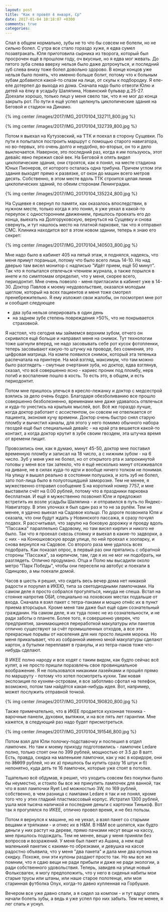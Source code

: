 ```yaml
---
layout: post
title: "Как я провёл 4 января, Ср"
date: 2017-01-04 10:18:07 +0300
comments: true
categories: 
---
```

Спал в общем нормально, зубы не то что бы совсем не болели, но не сильно болел. С утра все стало гораздо хуже, я едва сумел позавтракать. Юля приготовила сырника из творога, который был просрочен ещё в прошлом году, оч вкусные, но я едва мог жевать. До пятого зуба слева вверху нельзя было даже дотронуться, и последний зуб слева внизу тоже болел довольно здорово. В конце концов уже нельзя было понять, что именно больше болит, потому что к больным зубам добавился какой-то спазм на лице, от скулы к подбородку. Я еле-еле дотерпел до выхода из дома. Сначала надо было отвезти Юлю и детей на ёлку в усадьбу Шаляпина, Новинский бульвар д.25-27. Доехали хорошо, только лицо у меня свело так, что я не мог до конца закрыть рот. По пути я ещё успел щелкнуть циклопические здания на Беговой и стадион на Динамо.

{% img center /images/2017/IMG_20170104_132711_800.jpg %}

{% img center /images/2017/IMG_20170104_132739_800.jpg %}

Потом я выехал на Кутузовский, на ТТК и поехал в сторону Сущевки. По пути я попытался построить маршрут с помощью старого навигатора, но во-первых, это очень долго и неудобно, во-вторых, он то и дело выключается. Наверное, это последний раз, когда я им пользуюсь, этот девайс явно пережил свой век. На Беговой я опять видел циклопические здания, они строятся, как я понял, на месте стадиона Юных Пионеров, от которого осталась одна трибуна. Причем углом эти здания выходят прямо к развязке, от окон до машин всего метров десять. Собственно, в этом месте вдоль ТТК строится целая линия циклопических зданий, по обеим сторонам Ленинградки. 

{% img center /images/2017/IMG_20170104_135224_800.jpg %}

На Сущевке я свернул по памяти, как оказалось впоследствии, в нужном месте, только когда я это понял, я уже уехал в какой-то переулок с односторонним движением, пришлось проехать его до конца, выехать на Долгоруковскую, вернуться на Сущевку и снова свернуть, и тут нашлось место на платной парковке, так что я отправил СМС. Клиника находится вот в этом новом здании, теперь я знаю его секрет:

{% img center /images/2017/IMG_20170104_140503_800.jpg %}

Мне надо было в кабинет 405 на пятый этаж, я поднялся, надеясь, что меня примут пораньше, потому что было всего лишь 14-10. Но над дверью там висел монитор с надписью "Идёт прием, ещё 50 минут". Так что я попытался отвлечься чтением журнала, а также порылся в инете и по симптомам определил, что у меня, скорее всего, периодонтит. Мне очень повезло - меня пригласили в кабинет уже в 14-30. Доктор Павлов к моему неудовольствие, оказался молодым щеглом, который на всех пациентов и меня тоже смотрел пренебрежительно. Я ему изложил свои жалобы, он посмотрел мне рот и сообщил следующее

- два зуба нельзя оперировать в один день
- на заднем зубе степень повреждения >50%, что не покрывается страховкой.

Я настоял, что сегодня мы займемся верхним зубом, отчего он скривился ещё больше и направил меня на снимок. Тут технологии тоже шагнули вперед, не надо засовывать себе рот кусок фотопленки, теперь засовывают какую-то штучку на проводе, без сомнения, это цифровая матрица. На компе появился снимок, который эта тетенька распечатала на принтере. На мой взгляд, максимум, что там можно было разглядеть - смутные очертания зуба, но доктор, едва взглянув, сказал, что всё совершенно ясно - кариес проник под пломбу, нерв погиб и воспаление пошло в кость. То есть это, в общем, и есть периодонтит.  

Потом мне пришлось улечься в кресло-лежанку и доктор с медсестрой взялись за дело очень бодро. Благодаря обезболиванию все прошло совершенно безболезненно, временами мне даже удавалось отвлечься и куда-то унестись на крыльях мыслей, вот. Всё же гораздо лучше, когда доктор работает с ассистентом, он совсем не отвелкается от пациента, экономя кучу времени. Доктор очень быстро снял старую пломбу и вычистил каналы, для этого у него помимо обычного набора гвоздей ещё был специальный девайс - на край рта вешается какой-то контакт, а когда доктор крутит в зубе своим гвоздем, эта штучка время от времени пищит.

Провозились они, как я думаю, минут 45-50, доктор мне поставил временную пломбу и записал на 18 число, а с нижним зубом - на 6 число. Зуб у меня уже не болел, но от открытого рта и запрокинутой головы у меня все так затекло, что я ещё несколько минут отсиживался на диване, не в силах куда-то идти и вообще ничего толком не понимая. На улицу я вышел реально в состоянии полушока, и хоть зуб не болел, зато пол-лица было в полуотошедшей заморозке. Тем не менее, я мужественно отправил сообщение S на короткий номер 7757, и мне выставили счёт на 0.00 рублей, потому что в праздники парковка бесплатная. И ещё я мужественно позвонил Юле и предложил встретить их возле усадьбы Шаляпина - и отправился в путь по Яндекс-Навигатору. В этих улочках я был один раз и то не за рулём. Тем не менее, я удачно выехал на Садовое кольцо. По дороге позвонила Юля и сказала, что они будут ждать у Новинского пассажа, я сразу почуял подвох. Я рассчитывал, что зарулю на боковую дорожку и проеду вдоль "Пассажа" параллельно Садовому, но там висел кирпич и никого не было. Так что я проехал сквозь стоянку и выехал в какие-то задворки, а с них - на Конюшковскую вроде улице, по ней проехал к зоопарку, и снова вернулся на Садовое. Со второго раза мне удалось всех подобрать. Как показал опрос, в первый раз они прятались с обратной стороны "Пассажа", за кирпичом, там, где я их не мог ни подобрать, ни разглядеть. Отлично продумано. Отца и Полю мы высадили около метро "Парк Победы", чтобы они пересели на автобус и поехали в Одинцово, а мы поехали домой. 

Часов в шесть я решил, что сидеть весь вечер дома нет никакой радости и порулил в ИКЕЮ, типа за светодиодными лампочками. На самом деле я просто собрался прогуляться, никуда не спеша. Встал на стоянке напротив ОБИ, специально на лоховских местах подальше от входа. Сначала я взял пакет с тетра-паками и мощно отнёс их в пункт приема вторсырья. Кроме меня там даже был ещё один сознательный гражданин. На самом деле, я их туда понес не из сознательности, и не ради заботы о планете. Более того, я совершенно уверен, что предприятия, занимающиеся переработкой макулатуры или пакетов отлично существуют за счёт промышленных отходов, а все эти прекрасные порывы от населения для них просто лишняя морока. Но меня прикалывает, что из собранной именно мной макулатуры сделают картон, а бутылки переплавят в гранулы, и из тетра-паков тоже что-нибудь сделают.

В ИКЕЕ полно народу и все ходят с таким видом, как будто сейчас всё купят, а не просто пришли поразвлечь свое провинциальное воображение. Я не пользовался никакими лазейками и прошёл прямо по маршруту - потому что хотел посмотреть кухни. Там новая экспозиция по кухням-островам, я все заботливо сфотал на телефон, возможно, потом там найдётся какая-нибудь идея. Вот, например, может послужить отправной точкой.

{% img center /images/2017/IMG_20170104_190820_800.jpg %}

Также примечательно, что в ИКЕЕ продается кухонная техника - варочные панели, духовки, вытяжки, и на все пять лет гарантии. Мне кажется, в следующий раз надо будет присмотреться. 

{% img center /images/2017/IMG_20170104_191546_800.jpg %}

Потом взял для Юли полочку-подставочку и поспешил в отдел лампочек. Но там к моему приходу подготовились - лампочек Ledare полно, только стоят они по 399 рублей, мощностью от 3.5 до 8 ватт. Есть, правда, скидка на маленькие лампочки, как у нас в коридоре, они по ~~359~~99 рублей, но их а) пришлось бы купить сразу 16 штук и б) непонятно, куда деть те 16 лампочек, которые уже стоят в потолке.

Тщательно всё обдумав, я решил, что уходить совсем без покупки было бы неуместно, и стоило бы все же прикупить лампочек для ванной, так что я взял лампочки Ryet Led можностью 3W, по 169 рублей, собственно, в чем разница с лампами Ledare я так и не понял, кроме того что у этих гладкий пластмассовый корпус. Истратил 1300 рублей, ушла моя тысяча наличкой и последние деньги с карточки Тинькоф. Вот так я прогулялся по ИКЕЕ, отлично провел время, и не без пользы.

Потом я вернулся к машине, но не уехал, а взял пакет со старыми вещами и тряпками - и отнес их в H&M. В H&M все шопятся, как будто деньги у них растут на дереве, прямо пачками несут вещи на кассу, мне пришлось подождать. Тем не менее, вещи у меня приняли без вопросов и возражений. У меня был пакет из Ашана, а нем ещё маленький пакетик с какими-то обрезками, и девушка на кассе радостно объявила, что у меня "два пакета" и дала мне два купона на скидку. Похоже, они эти купоны раздают просто так. Но мы все же помним, что я сдаю вещи не ради прибыли и даже не ради экологии, а ради собственного удовольствия. Теперь, завидев на улице новый Фольксваген, я могу предположить, что у него в сиденья набиты мои старые трусы или штаны, или наше старое полотенце, или моя старинная футболка Onyx, когда-то давно купленная на Горбушке. 

Вечером все уже давно спали, а я сидел за компом - и тут вдруг опять начали болеть зубы, а ведь я уже успел про них забыть. Тем не менее, я лег спать и уснул.